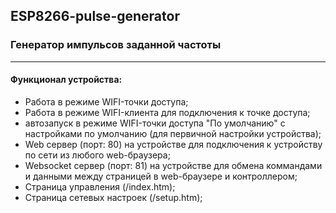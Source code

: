 ## ESP8266-pulse-generator
### Генератор импульсов заданной частоты
---  
#### Функционал устройства:
   - Работа в режиме WIFI-точки доступа;
   - Работа в режиме WIFI-клиента для подключения к точке доступа;
   - автозапуск в режиме WIFI-точки доступа "По умолчанию" с настройками по умолчанию (для первичной настройки устройства);
   - Web сервер (порт: 80) на устройстве для подключения к устройству по сети из любого web-браузера;
   - Websocket сервер (порт: 81) на устройстве для обмена коммандами и данными между страницей в web-браузере и контроллером;
   - Страница управления (/index.htm);
   - Страница сетевых настроек (/setup.htm);
